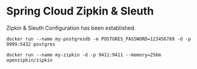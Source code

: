 

# Spring Cloud Zipkin  & Sleuth


Zipkin & Sleuth Configuration has been established.


```
docker run --name my-postgresdb -e POSTGRES_PASSWORD=123456789 -d -p 9999:5432 postgres
```

```
docker run --name my-zipkin -d -p 9411:9411 --memory=256m  openzipkin/zipkin
```
